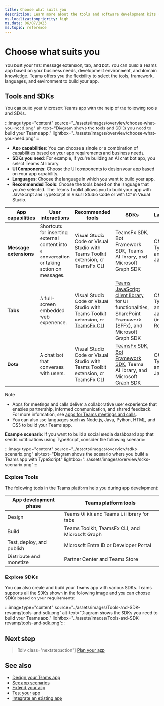 ```yaml
---
title: Choose what suits you
description: Learn more about the tools and software development kits (SDKs) available for you to build a Microsoft Teams app.
ms.localizationpriority: high
ms.date: 06/07/2023
ms.topic: reference
---
```


# Choose what suits you

You built your first message extension, tab, and bot. You can build a Teams app based on your business needs, development environment, and domain knowledge. Teams offers you the flexibility to select the tools, framework, languages, and environment to build your app.

## Tools and SDKs

You can build your Microsoft Teams app with the help of the following tools and SDKs.

:::image type="content" source="../assets/images/overview/choose-what-you-need.png" alt-text="Diagram shows the tools and SDKs you need to build your Teams app." lightbox="../assets/images/overview/choose-what-you-need.png":::

* **App capabilities**: You can choose a single or a combination of capabilities based on your app requirements and business needs.
* **SDKs you need**: For example, if you're building an AI chat bot app, you select Teams AI library.
* **UI Components**: Choose the UI components to design your app based on your app capability.
* **Languages**: Choose the language in which you want to build your app.
* **Recommended Tools**: Choose the tools based on the language that you've selected. The Teams Toolkit allows you to build your app with JavaScript and TypeScript in Visual Studio Code or with C# in Visual Studio.

| App capabilities | User interactions | Recommended tools | SDKs | Languages |
|---|---|---|---|---|
| **Message extensions** | Shortcuts for inserting external content into a conversation or taking action on messages. | Visual Studio Code or Visual Studio with Teams Toolkit extension, or TeamsFx CLI | TeamsFx SDK, Bot Framework SDK, Teams AI library, and Microsoft Graph SDK | C#, TypeScript, and JavaScript |
| **Tabs** | A full-screen embedded web experience. | Visual Studio Code or Visual Studio with Teams Toolkit extension, or [TeamsFx CLI](https://github.com/OfficeDev/TeamsFx/blob/dev/docs/cli/user-manual.md) | [Teams JavaScript client library](/javascript/api/overview/msteams-client?view=msteams-client-js-latest&preserve-view=true) for UI functionalities, SharePoint Framework (SPFx), and Microsoft Graph SDK | C#, TypeScript, and JavaScript (including React) |
| **Bots** | A chat bot that converses with users. |Visual Studio Code or Visual Studio with Teams Toolkit extension, or TeamsFx CLI | [TeamsFx SDK](/javascript/api/@microsoft/teamsfx/?view=msteams-client-js-latest&preserve-view=true), [Bot Framework SDK](https://dev.botframework.com/), Teams AI library, and Microsoft Graph SDK | C#, TypeScript, and JavaScript |

> [!NOTE]
>
> * Apps for meetings and calls deliver a collaborative user experience that enables partnership, informed communication, and shared feedback. For more information, see [apps for Teams meetings and calls](../apps-in-teams-meetings/teams-apps-in-meetings.md).
> * You can also use languages such as Node.js, Java, Python, HTML, and CSS to build your Teams app.

**Example scenario**: If you want to build a social media dashboard app that sends notifications using TypeScript, consider the following scenario:

:::image type="content" source="../assets/images/overview/sdks-scenario.png" alt-text="Diagram shows the scenario where you build a Teams app with TypeScript." lightbox="../assets/images/overview/sdks-scenario.png":::

### Explore Tools

The following tools in the Teams platform help you during app development:

| App development phase | Teams platform tools |
|----|----|
| Design | Teams UI kit and Teams UI library for tabs |
| Build | Teams Toolkit, TeamsFx CLI, and Microsoft Graph |
| Test, deploy, and publish | Microsoft Entra ID or Developer Portal |
| Distribute and monetize | Partner Center and Teams Store |

### Explore SDKs

You can also create and build your Teams app with various SDKs. Teams supports all the SDKs shown in the following image and you can choose SDKs based on your requirements:

:::image type="content" source="../assets/images/Tools-and-SDK-revamp/tools-and-sdk.png" alt-text="Diagram shows the SDKs you need to build your Teams app." lightbox="../assets/images/Tools-and-SDK-revamp/tools-and-sdk.png":::

## Next step

> [!div class="nextstepaction"]
> [Plan your app](~/concepts/app-fundamentals-overview.md)

## See also

* [Design your Teams app](~/concepts/design/design-teams-app-process.md)
* [See app scenarios](https://adoption.microsoft.com/en-us/extensibility-look-book-gallery/)
* [Extend your app](~/m365-apps/overview.md)
* [Test your app](~/concepts/build-and-test/test-app-overview.md)
* [Integrate an existing app](~/samples/integrating-web-apps.md)